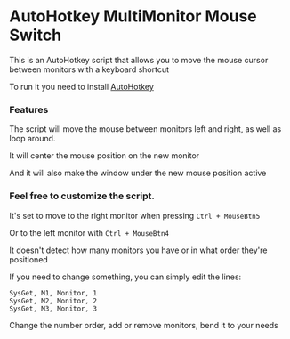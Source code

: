 # AutoHotkey MultiMonitor Mouse Switch

This is an AutoHotkey script that allows you to move the mouse cursor between monitors with a keyboard shortcut

To run it you need to install [AutoHotkey](https://www.autohotkey.com/)

### Features

The script will move the mouse between monitors left and right, as well as loop around.


It will center the mouse position on the new monitor


And it will also make the window under the new mouse position active

### Feel free to customize the script.

It's set to move to the right monitor when pressing `Ctrl + MouseBtn5`

Or to the left monitor with `Ctrl + MouseBtn4`

It doesn't detect how many monitors you have or in what order they're positioned

If you need to change something, you can simply edit the lines:

```
SysGet, M1, Monitor, 1
SysGet, M2, Monitor, 2
SysGet, M3, Monitor, 3
```

Change the number order, add or remove monitors, bend it to your needs
